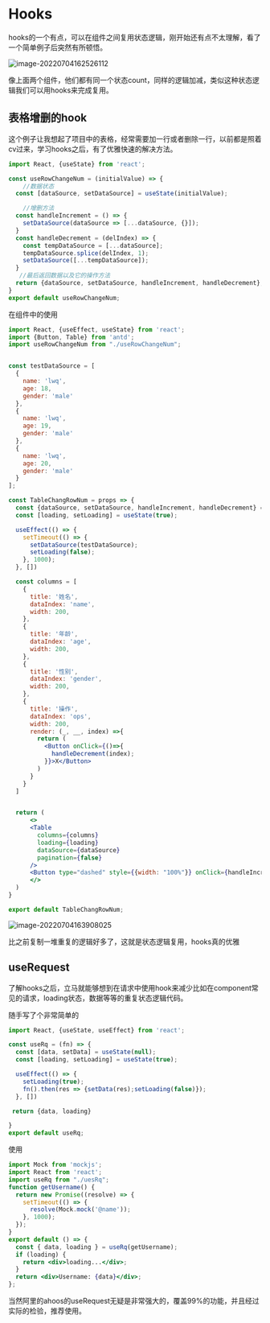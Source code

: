 # Hooks

hooks的一个有点，可以在组件之间复用状态逻辑，刚开始还有点不太理解，看了一个简单例子后突然有所顿悟。

![image-20220704162526112](https://lwq-img-1312073911.cos.ap-nanjing.myqcloud.com/img/imgimage-20220704162526112.png)

像上面两个组件，他们都有同一个状态count，同样的逻辑加减，类似这种状态逻辑我们可以用hooks来完成复用。

## 表格增删的hook

这个例子让我想起了项目中的表格，经常需要加一行或者删除一行，以前都是照着cv过来，学习hooks之后，有了优雅快速的解决方法。

~~~jsx
import React, {useState} from 'react';

const useRowChangeNum = (initialValue) => {
    //数据状态
  const [dataSource, setDataSource] = useState(initialValue);

    //增删方法
  const handleIncrement = () => {
    setDataSource(dataSource => [...dataSource, {}]);
  }
  const handleDecrement = (delIndex) => {
    const tempDataSource = [...dataSource];
    tempDataSource.splice(delIndex, 1);
    setDataSource([...tempDataSource]);
  }
   //最后返回数据以及它的操作方法
  return {dataSource, setDataSource, handleIncrement, handleDecrement};
}
export default useRowChangeNum;

~~~

在组件中的使用

```jsx
import React, {useEffect, useState} from 'react';
import {Button, Table} from 'antd';
import useRowChangeNum from "./useRowChangeNum";


const testDataSource = [
  {
    name: 'lwq',
    age: 18,
    gender: 'male'
  },
  {
    name: 'lwq',
    age: 19,
    gender: 'male'
  },
  {
    name: 'lwq',
    age: 20,
    gender: 'male'
  }
];

const TableChangRowNum = props => {
  const {dataSource, setDataSource, handleIncrement, handleDecrement} = useRowChangeNum([]);
  const [loading, setLoading] = useState(true);

  useEffect(() => {
    setTimeout(() => {
      setDataSource(testDataSource);
      setLoading(false);
    }, 1000);
  }, [])

  const columns = [
    {
      title: '姓名',
      dataIndex: 'name',
      width: 200,
    },
    {
      title: '年龄',
      dataIndex: 'age',
      width: 200,
    },
    {
      title: '性别',
      dataIndex: 'gender',
      width: 200,
    },
    {
      title: '操作',
      dataIndex: 'ops',
      width: 200,
      render: (_, __, index) =>{
        return (
          <Button onClick={()=>{
            handleDecrement(index);
          }}>X</Button>
        )
      }
    }
  ]


  return (
      <>
      <Table
        columns={columns}
        loading={loading}
        dataSource={dataSource}
        pagination={false}
      />
      <Button type="dashed" style={{width: "100%"}} onClick={handleIncrement}>+</Button>
      </>
  )
}

export default TableChangRowNum;
```

![image-20220704163908025](https://lwq-img-1312073911.cos.ap-nanjing.myqcloud.com/img/imgimage-20220704163908025.png)

比之前复制一堆重复的逻辑好多了，这就是状态逻辑复用，hooks真的优雅

## useRequest

了解hooks之后，立马就能够想到在请求中使用hook来减少比如在component常见的请求，loading状态，数据等等的重复状态逻辑代码。

随手写了个非常简单的

~~~jsx
import React, {useState, useEffect} from 'react';

const useRq = (fn) => {
  const [data, setData] = useState(null);
  const [loading, setLoading] = useState(true);

  useEffect(() => {
    setLoading(true);
    fn().then(res => {setData(res);setLoading(false)});
  }, [])

 return {data, loading}

}
export default useRq;

~~~

使用

~~~jsx
import Mock from 'mockjs';
import React from 'react';
import useRq from "./uesRq";
function getUsername() {
  return new Promise((resolve) => {
    setTimeout(() => {
      resolve(Mock.mock('@name'));
    }, 1000);
  });
}
export default () => {
  const { data, loading } = useRq(getUsername);
  if (loading) {
    return <div>loading...</div>;
  }
  return <div>Username: {data}</div>;
};
~~~

当然阿里的ahoos的useRequest无疑是非常强大的，覆盖99%的功能，并且经过实际的检验，推荐使用。